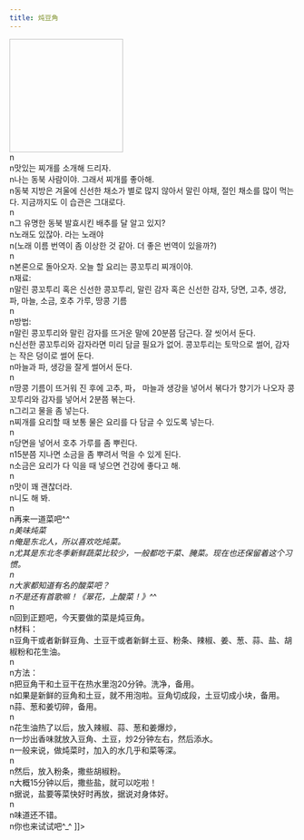 ```yaml
---
title: 炖豆角
---
```


<p><img height="200" width="200"></a><br />n<br />n맛있는 찌개를 소개해 드리자.<br />n나는 동북 사람이야. 그래서 찌개를 좋아해.<br />n동북 지방은 겨울에 신선한 채소가 별로 많지 않아서 말린 야채, 절인 채소를 많이 먹는다. 지금까지도 이 습관은 그대로다.<br />n<br />n그 유명한 동북 발효시킨 배추를 달 알고 있지?<br />n노래도 있잖아.  라는 노래야<br />n(노래 이름 번역이 좀 이상한 것 같아. 더 좋은 번역이 있을까?)<br />n<br />n본론으로 돌아오자. 오늘 할 요리는 콩꼬투리 찌개이야.<br />n재료: <br />n말린 콩꼬투리 혹은 신선한 콩꼬투리, 말린 감자 혹은 신선한 감자, 당면, 고추, 생강, 파, 마늘, 소금, 호추 가루, 땅콩 기름<br />n<br />n방법: <br />n말린 콩꼬투리와 말린 감자를 뜨거운 말에 20분쯤 담근다. 잘 씻어서 둔다.<br />n신선한 콩꼬투리와 감자라면 미리 담글 필요가 없어. 콩꼬투리는 토막으로 썰어, 감자는 작은 덩이로 썰어 둔다.  <br />n마늘과 파, 생강을 잘게 썰어서 둔다.<br />n<br />n땅콩 기름이 뜨거워 진 후에 고추, 파， 마늘과 생강을 넣어서 볶다가 향기가 나오자 콩꼬투리와 감자를 넣어서 2분쯤 볶는다. <br />n그리고 물을 좀 넣는다. <br />n찌개를 요리할 때 보통 물은 요리를 다 담글 수 있도록 넣는다. <br />n<br />n당면을 넣어서 호추 가루를 좀 뿌린다.<br />n15분쯤 지나면 소금을 좀 뿌려서 먹을 수 있게 된다.<br />n소금은 요리가 다 익을 때 넣으면 건강에 좋다고 해.<br />n<br />n맛이 꽤 괜찮더라. <br />n니도 해 봐.<br />n<br />n再来一道菜吧^<em>^<br />n美味炖菜<br />n俺是东北人，所以喜欢吃炖菜。<br />n尤其是东北冬季新鲜蔬菜比较少，一般都吃干菜、腌菜。现在也还保留着这个习惯。<br />n<br />n大家都知道有名的酸菜吧？<br />n不是还有首歌嘛！《翠花，上酸菜！》^</em>^<br />n<br />n回到正题吧，今天要做的菜是炖豆角。<br />n材料：<br />n豆角干或者新鲜豆角、土豆干或者新鲜土豆、粉条、辣椒、姜、葱、蒜、盐、胡椒粉和花生油。<br />n<br />n方法：<br />n把豆角干和土豆干在热水里泡20分钟。洗净，备用。<br />n如果是新鲜的豆角和土豆，就不用泡啦。豆角切成段，土豆切成小块，备用。<br />n蒜、葱和姜切碎，备用。<br />n<br />n花生油热了以后，放入辣椒、蒜、葱和姜爆炒，<br />n一炒出香味就放入豆角、土豆，炒2分钟左右，然后添水。<br />n一般来说，做炖菜时，加入的水几乎和菜等深。<br />n<br />n然后，放入粉条，撒些胡椒粉。<br />n大概15分钟以后，撒些盐，就可以吃啦！<br />n据说，盐要等菜快好时再放，据说对身体好。<br />n<br />n味道还不错。<br />n你也来试试吧^_^ ]]&gt;</p>

